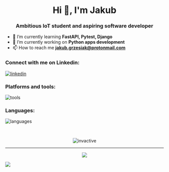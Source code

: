 <h1 align="center">Hi 👋, I'm Jakub</h1>
<h3 align="center">Ambitious IoT student and aspiring software developer</h3>

- 🌱 I’m currently learning **FastAPI, Pytest, Django**
- 🔭 I’m currently working on **Python apps development**
- 📫 How to reach me **jakub.grzesiak@protonmail.com**

<h3 align="left">Connect with me on Linkedin:</h3>
<p align="left">

[![linkedin](https://skillicons.dev/icons?i=linkedin)](https://linkedin.com/in/grzesiak-jakub)

<h3 align="left">Platforms and tools:</h3>

![tools](https://skillicons.dev/icons?i=linux,raspberrypi,arduino,aws,firebase,postgres,mysql,sqlite,vscode,androidstudio,git,github,postman)

<h3 align="left">Languages:</h3>

![languages](https://skillicons.dev/icons?i=py,flutter,dart,bash,c,java,qt,html,css)

<br>

<p align="center"><img align="center" src="https://github-readme-stats.vercel.app/api/top-langs?username=invactive&show_icons=true&locale=en&layout=compact&theme=transparent" alt="invactive" /></p>

<hr>
<p align="center">
<a href="https://visitcount.itsvg.in">
  <img src="https://komarev.com/ghpvc/?username=Invactive&style=for-the-badge" />
</a>
</p>

![](https://hit.yhype.me/github/profile?user_id=61742006)
